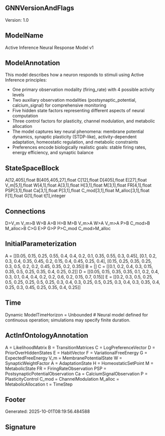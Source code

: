 ## GNNVersionAndFlags
Version: 1.0

## ModelName
Active Inference Neural Response Model v1

## ModelAnnotation
This model describes how a neuron responds to stimuli using Active Inference principles:
- One primary observation modality (firing_rate) with 4 possible activity levels
- Two auxiliary observation modalities (postsynaptic_potential, calcium_signal) for comprehensive monitoring
- Five hidden state factors representing different aspects of neural computation
- Three control factors for plasticity, channel modulation, and metabolic allocation
- The model captures key neural phenomena: membrane potential dynamics, synaptic plasticity (STDP-like), activity-dependent adaptation, homeostatic regulation, and metabolic constraints
- Preferences encode biologically realistic goals: stable firing rates, energy efficiency, and synaptic balance

## StateSpaceBlock
A[12,405],float
B[405,405,27],float
C[12],float
D[405],float
E[27],float
V_m[5,1],float
W[4,1],float
A[3,1],float
H[3,1],float
M[3,1],float
FR[4,1],float
PSP[3,1],float
Ca[3,1],float
P[3,1],float
C_mod[3,1],float
M_alloc[3,1],float
F[1],float
G[1],float
t[1],integer

## Connections
D>V_m
V_m>B
W>B
A>B
H>B
M>B
V_m>A
W>A
V_m>A
P>B
C_mod>B
M_alloc>B
C>G
E>P
G>P
P>C_mod
C_mod>M_alloc

## InitialParameterization
A = [[0.05, 0.15, 0.25, 0.55, 0.4, 0.4, 0.2, 0.1, 0.35, 0.55, 0.3, 0.45], [0.1, 0.2, 0.3, 0.4, 0.35, 0.45, 0.2, 0.15, 0.4, 0.45, 0.25, 0.4], [0.15, 0.25, 0.35, 0.25, 0.3, 0.5, 0.2, 0.2, 0.45, 0.35, 0.2, 0.35]]
B = []
C = [[0.1, 0.2, 0.4, 0.3, 0.15, 0.35, 0.5, 0.25, 0.35, 0.4, 0.25, 0.2]]
D = [[0.05, 0.15, 0.35, 0.35, 0.1, 0.2, 0.4, 0.3, 0.1, 0.4, 0.4, 0.2, 0.2, 0.6, 0.2, 0.15, 0.7, 0.15]]
E = [[0.2, 0.3, 0.5, 0.25, 0.5, 0.25, 0.25, 0.5, 0.25, 0.3, 0.4, 0.3, 0.25, 0.5, 0.25, 0.3, 0.4, 0.3, 0.35, 0.4, 0.25, 0.3, 0.45, 0.25, 0.35, 0.4, 0.25]]

## Time
Dynamic
ModelTimeHorizon = Unbounded # Neural model defined for continuous operation; simulations may specify finite duration.

## ActInfOntologyAnnotation
A = LikelihoodMatrix
B = TransitionMatrices
C = LogPreferenceVector
D = PriorOverHiddenStates
E = HabitVector
F = VariationalFreeEnergy
G = ExpectedFreeEnergy
V_m = MembranePotentialState
W = SynapticWeightFactor
A = AdaptationState
H = HomeostaticSetPoint
M = MetabolicState
FR = FiringRateObservation
PSP = PostsynapticPotentialObservation
Ca = CalciumSignalObservation
P = PlasticityControl
C_mod = ChannelModulation
M_alloc = MetabolicAllocation
t = TimeStep

## Footer
Generated: 2025-10-01T08:19:56.484588

## Signature
